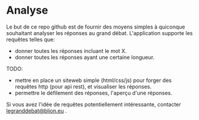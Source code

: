 # Analyse
Le but de ce repo github est de fournir des moyens simples à quiconque souhaitant analyser les réponses au grand débat.
L'application supporte les requêtes telles que: 
* donner toutes les réponses incluant le mot X.
* donner toutes les réponses ayant une certaine longueur.

TODO: 
* mettre en place un siteweb simple (html/css/js) pour forger des requêtes http (pour api rest), et visualiser les réponses.
* permettre le défilement des réponses, l'aperçu d'une réponses.

Si vous avez l'idée de requêtes potentiellement intéressante, contacter legranddebat@blion.eu .
